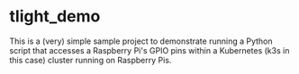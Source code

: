 # tlight_demo

This is a (very) simple sample project to demonstrate running a Python script that accesses a Raspberry Pi's GPIO pins within a Kubernetes (k3s in this case) cluster running on Raspberry Pis. 
